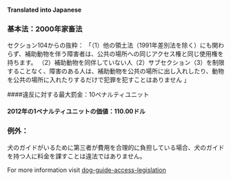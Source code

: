 #### **Translated into Japanese**

### 基本法：2000年家畜法

セクション104からの抜粋：
「（1）他の領土法（1991年差別法を除く）にも関わらず、補助動物を伴う障害者は、公共の場所への同じアクセス権と同じ使用権を持ちます。 （2）補助動物を同伴していない人（2）サブセクション（3）を制限することなく、障害のある人は、補助動物を公共の場所に出し入れしたり、動物を公共の場所に入れたりするだけで犯罪を犯すことはありません 」

####違反に対する最大罰金：10ペナルティユニット

#### 2012年の1ペナルティユニットの価値：110.00ドル

### 例外：
犬のガイドがいるために第三者が費用を合理的に負担している場合、犬のガイドを持つ人に料金を課すことは違法ではありません。

For more information visit [dog-guide-access-legislation](https://www.bca.org.au/dog-guide-access-legislation/)